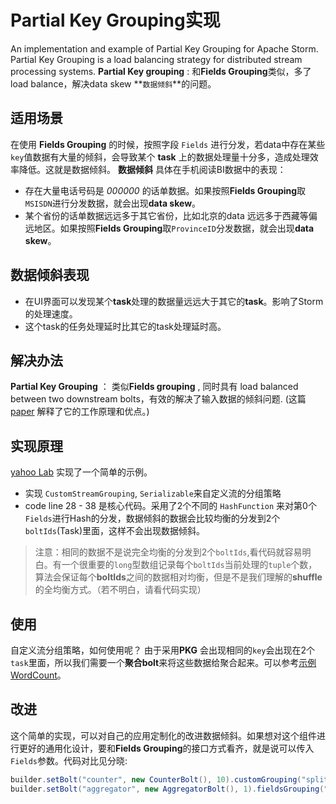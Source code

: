 Partial Key Grouping实现
===

An implementation and example of Partial Key Grouping for Apache Storm.
Partial Key Grouping is a load balancing strategy for distributed stream processing systems.
**Partial Key grouping** : 和**Fields Grouping**类似，多了load balance，解决data skew **`数据倾斜`**的问题。
## 适用场景
在使用 **Fields Grouping** 的时候，按照字段 `Fields` 进行分发，若data中存在某些`key`值数据有大量的倾斜，会导致某个 **task** 上的数据处理量十分多，造成处理效率降低。这就是数据倾斜。
**数据倾斜** 具体在手机阅读BI数据中的表现：
- 存在大量电话号码是 *000000* 的话单数据。如果按照**Fields Grouping**取`MSISDN`进行分发数据，就会出现**data skew**。
- 某个省份的话单数据远远多于其它省份，比如北京的data 远远多于西藏等偏远地区。如果按照**Fields Grouping**取`ProvinceID`分发数据，就会出现**data skew**。

## 数据倾斜表现
- 在UI界面可以发现某个**task**处理的数据量远远大于其它的**task**。影响了Storm的处理速度。
- 这个task的任务处理延时比其它的task处理延时高。

## 解决办法
**Partial Key Grouping** ： 类似**Fields grouping** , 同时具有 load balanced between two downstream bolts，有效的解决了输入数据的倾斜问题.   (这篇[paper](https://melmeric.files.wordpress.com/2014/11/the-power-of-both-choices-practical-load-balancing-for-distributed-stream-processing-engines.pdf) 解释了它的工作原理和优点。)

## 实现原理
[yahoo Lab](https://github.com/HQebupt/partial-key-grouping) 实现了一个简单的示例。
- 实现 `CustomStreamGrouping`, `Serializable`来自定义流的分组策略
- code line 28 - 38 是核心代码。采用了2个不同的 `HashFunction` 来对第0个`Fields`进行Hash的分发，数据倾斜的数据会比较均衡的分发到2个`boltIds`(Task)里面，这样不会出现数据倾斜。
> 注意：相同的数据不是说完全均衡的分发到2个`boltIds`,看代码就容易明白。有一个很重要的`long`型数组记录每个`boltIds`当前处理的`tuple`个数，算法会保证每个**boltIds**之间的数据相对均衡，但是不是我们理解的**shuffle** 的全均衡方式。（若不明白，请看代码实现）

## 使用
自定义流分组策略，如何使用呢？
由于采用**PKG** 会出现相同的`key`会出现在2个`task`里面，所以我们需要一个**聚合bolt**来将这些数据给聚合起来。可以参考[示例WordCount](https://github.com/HQebupt/partial-key-grouping/blob/master/src/main/java/com/yahoo/labs/slb/WordCountPartialKeyGrouping.java)。

## 改进
这个简单的实现，可以对自己的应用定制化的改进数据倾斜。如果想对这个组件进行更好的通用化设计，要和**Fields Grouping**的接口方式看齐，就是说可以传入`Fields`参数。代码对比见分晓:
``` java
builder.setBolt("counter", new CounterBolt(), 10).customGrouping("split", new PartialKeyGrouping());
builder.setBolt("aggregator", new AggregatorBolt(), 1).fieldsGrouping("counter", new Fields("word"));
```